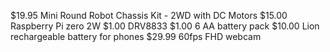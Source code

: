 $19.95  Mini Round Robot Chassis Kit - 2WD with DC Motors
$15.00  Raspberry Pi zero 2W
$1.00  DRV8833
$1.00  6 AA battery pack
$10.00  Lion rechargeable battery for phones
$29.99  60fps FHD webcam
